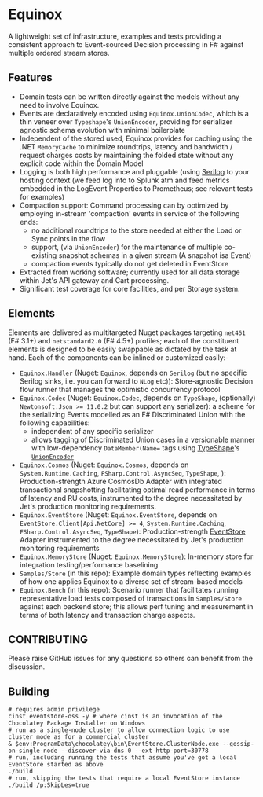 Equinox
=======
A lightweight set of infrastructure, examples and tests providing a consistent approach to Event-sourced Decision processing in F# against multiple ordered stream stores.

Features
--------
- Domain tests can be written directly against the models without any need to involve Equinox.
- Events are declaratively encoded using `Equinox.UnionCodec`, which is a thin veneer over `Typeshape`'s `UnionEncoder`, providing for serializer agnostic schema evolution with minimal boilerplate
- Independent of the stored used, Equinox provides for caching using the .NET `MemoryCache` to minimize roundtrips, latency and bandwidth / request charges costs by maintaining the folded state without any explicit code within the Domain Model
- Logging is both high performance and pluggable (using [Serilog](https://github.com/serilog/serilog) to your hosting context (we feed log info to  Splunk atm and feed metrics embedded in the LogEvent Properties to Prometheus; see relevant tests for examples)
- Compaction support: Command processing can by optimized by employing in-stream 'compaction' events in service of the following ends:
	- no additional roundtrips to the store needed at either the Load or Sync points in the flow
	- support, (via `UnionEncoder`) for the maintenance of multiple co-existing snapshot schemas in a given stream (A snapshot isa Event)
	- compaction events typically do not get deleted in EventStore
- Extracted from working software; currently used for all data storage within Jet's API gateway and Cart processing.
- Significant test coverage for core facilities, and per Storage system.

Elements
--------
Elements are delivered as multitargeted Nuget packages targeting `net461` (F# 3.1+) and `netstandard2.0` (F# 4.5+) profiles; each of the constituent elements is designed to be easily swappable as dictated by the task at hand. Each of the components can be inlined or customized easily:-

- `Equinox.Handler` (Nuget: `Equinox`, depends on `Serilog` (but no specific Serilog sinks, i.e. you can forward to `NLog` etc)): Store-agnostic Decision flow runner that manages the optimistic concurrency protocol
- `Equinox.Codec` (Nuget: `Equinox.Codec`, depends on `TypeShape`, (optionally) `Newtonsoft.Json >= 11.0.2` but can support any serializer): a scheme for the serializing Events modelled as an F# Discriminated Union with the following capabilities:
	- independent of any specific serializer
	- allows tagging of Discriminated Union cases in a versionable manner with low-dependency `DataMember(Name=` tags using [TypeShape](https://github.com/eiriktsarpalis/TypeShape)'s [`UnionEncoder`](https://github.com/eiriktsarpalis/TypeShape/blob/master/tests/TypeShape.Tests/UnionEncoderTests.fs)
- `Equinox.Cosmos` (Nuget: `Equinox.Cosmos`, depends on `System.Runtime.Caching`, `FSharp.Control.AsyncSeq`, `TypeShape`, ): Production-strength Azure CosmosDb Adapter with integrated transactional snapshotting facilitating optimal read performance in terms of latency and RU costs, instrumented to the degree necessitated by Jet's production monitoring requirements.
- `Equinox.EventStore` (Nuget: `Equinox.EventStore`, depends on `EventStore.Client[Api.NetCore] >= 4`, `System.Runtime.Caching`, `FSharp.Control.AsyncSeq`, `TypeShape`): Production-strength [EventStore](http://geteventstore.com) Adapter instrumented to the degree necessitated by Jet's production monitoring requirements
- `Equinox.MemoryStore` (Nuget: `Equinox.MemoryStore`): In-memory store for integration testing/performance baselining
- `Samples/Store` (in this repo): Example domain types reflecting examples of how one applies Equinox to a diverse set of stream-based models
- `Equinox.Bench` (in this repo): Scenario runner that facilitates running representative load tests composed of transactions in `Samples/Store` against each backend store; this allows perf tuning and measurement in terms of both latency and transaction charge aspects.

CONTRIBUTING
------------
Please raise GitHub issues for any questions so others can benefit from the discussion.

Building
--------
```
# requires admin privilege
cinst eventstore-oss -y # where cinst is an invocation of the Chocolatey Package Installer on Windows
# run as a single-node cluster to allow connection logic to use cluster mode as for a commercial cluster
& $env:ProgramData\chocolatey\bin\EventStore.ClusterNode.exe --gossip-on-single-node --discover-via-dns 0 --ext-http-port=30778
# run, including running the tests that assume you've got a local EventStore started as above
./build
# run, skipping the tests that require a local EventStore instance
./build /p:SkipLes=true
```